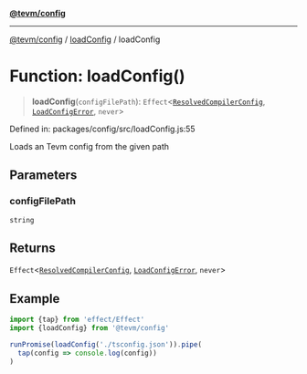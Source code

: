 [**@tevm/config**](../../README.md)

***

[@tevm/config](../../modules.md) / [loadConfig](../README.md) / loadConfig

# Function: loadConfig()

> **loadConfig**(`configFilePath`): `Effect`\<[`ResolvedCompilerConfig`](../../types/type-aliases/ResolvedCompilerConfig.md), [`LoadConfigError`](../classes/LoadConfigError.md), `never`\>

Defined in: packages/config/src/loadConfig.js:55

Loads an Tevm config from the given path

## Parameters

### configFilePath

`string`

## Returns

`Effect`\<[`ResolvedCompilerConfig`](../../types/type-aliases/ResolvedCompilerConfig.md), [`LoadConfigError`](../classes/LoadConfigError.md), `never`\>

## Example

```ts
import {tap} from 'effect/Effect'
import {loadConfig} from '@tevm/config'

runPromise(loadConfig('./tsconfig.json')).pipe(
  tap(config => console.log(config))
)
```
